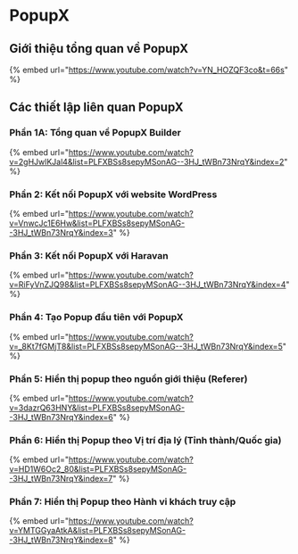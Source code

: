 # PopupX

## &#x20;Giới thiệu tổng quan về PopupX

{% embed url="https://www.youtube.com/watch?v=YN_HOZQF3co&t=66s" %}

## Các thiết lập liên quan PopupX

### Phần 1A: Tổng quan về PopupX Builder

{% embed url="https://www.youtube.com/watch?v=2gHJwlKJal4&list=PLFXBSs8sepyMSonAG--3HJ_tWBn73NrqY&index=2" %}

### Phần 2: Kết nối PopupX với website WordPress

{% embed url="https://www.youtube.com/watch?v=VnwcJc1E6Hw&list=PLFXBSs8sepyMSonAG--3HJ_tWBn73NrqY&index=3" %}

### &#x20;Phần 3: Kết nối PopupX với Haravan&#x20;

{% embed url="https://www.youtube.com/watch?v=RiFyVnZJQ98&list=PLFXBSs8sepyMSonAG--3HJ_tWBn73NrqY&index=4" %}

### Phần 4: Tạo Popup đầu tiên với PopupX

{% embed url="https://www.youtube.com/watch?v=_8Kt7fGMjT8&list=PLFXBSs8sepyMSonAG--3HJ_tWBn73NrqY&index=5" %}

### Phần 5: Hiển thị popup theo nguồn giới thiệu (Referer)

{% embed url="https://www.youtube.com/watch?v=3dazrQ63HNY&list=PLFXBSs8sepyMSonAG--3HJ_tWBn73NrqY&index=6" %}

### Phần 6: Hiển thị Popup theo Vị trí địa lý (Tỉnh thành/Quốc gia)

{% embed url="https://www.youtube.com/watch?v=HD1W6Oc2_80&list=PLFXBSs8sepyMSonAG--3HJ_tWBn73NrqY&index=7" %}

### Phần 7: Hiển thị Popup theo Hành vi khách truy cập

{% embed url="https://www.youtube.com/watch?v=YMTGGyaAtkA&list=PLFXBSs8sepyMSonAG--3HJ_tWBn73NrqY&index=8" %}

